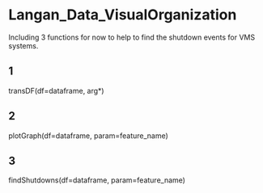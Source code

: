 # Langan_Data_VisualOrganization

Including 3 functions for now to help to find the shutdown events for VMS systems.
## 1
transDF(df=dataframe, arg*)
## 2
plotGraph(df=dataframe, param=feature_name)

## 3
findShutdowns(df=dataframe, param=feature_name)
